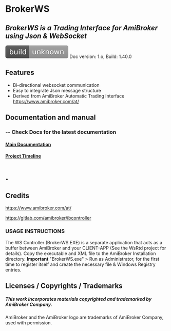 # BrokerWS
## _BrokerWS is a Trading Interface for AmiBroker using Json &amp; WebSocket_

[![Build Status](https://raw.githubusercontent.com/ideepcoder/Rtd_Ws_AB_plugin/84c47468847d2bbf53d2f12fa110d13c041d7b2d/images/unknown.svg)](https://github.com/ideepcoder/BrokerWS)
Doc version: 1.o, Build: 1.40.0

## Features
- Bi-directional websocket communication
- Easy to integrate Json message structure
- Derived from AmiBroker Automatic Trading Interface https://www.amibroker.com/at/


## Documentation and manual
### -- Check Docs for the latest documentation

#### [Main Documentation](https://github.com/ideepcoder/BrokerWS/blob/main/Docs/BrokerWS.md)
#### [Project Timeline](https://github.com/ideepcoder/BrokerWS/blob/main/Docs/Project%20Timeline.md)

# .

## Credits
https://www.amibroker.com/at/

https://gitlab.com/amibroker/ibcontroller

### USAGE INSTRUCTIONS
The WS Controller (BrokerWS.EXE) is a separate application that acts as a buffer between AmiBroker and your CLIENT-APP (See the WsRtd project for details).
Copy the executable and XML file to the AmiBroker Installation directory.
**Important** "BrokerWS.exe" > Run as Administrator, for the first time to register itself and create the necessary file & Windows Registry entries.

## Licenses / Copyrights / Trademarks
##### This work incorporates materials copyrighted and trademarked by AmiBroker Company.
AmiBroker and the AmiBroker logo are trademarks of AmiBroker Company, used with permission.

<meta name="google-site-verification" content="P6lUDnSiQzdLc0o2hKTCqnrVbauXzN0wUsVwOr0pDRs" />